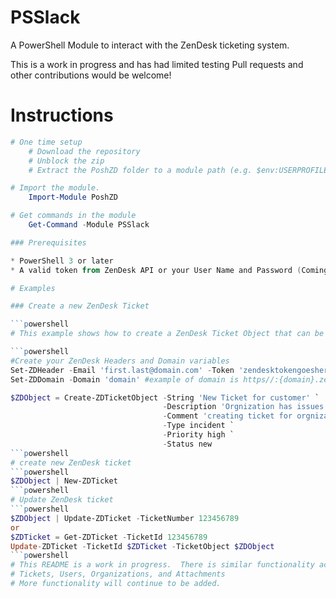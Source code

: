 PSSlack
=============

A PowerShell Module to interact with the ZenDesk ticketing system.

This is a work in progress and has had limited testing 
Pull requests and other contributions would be welcome!

# Instructions

```powershell
# One time setup
    # Download the repository
    # Unblock the zip
    # Extract the PoshZD folder to a module path (e.g. $env:USERPROFILE\Documents\WindowsPowerShell\Modules\)

# Import the module.
    Import-Module PoshZD

# Get commands in the module
    Get-Command -Module PSSlack

### Prerequisites

* PowerShell 3 or later
* A valid token from ZenDesk API or your User Name and Password (Coming Soon)

# Examples

### Create a new ZenDesk Ticket

```powershell
# This example shows how to create a ZenDesk Ticket Object that can be used to create a ZenDesk ticket

```powershell
#Create your ZenDesk Headers and Domain variables
Set-ZDHeader -Email 'first.last@domain.com' -Token 'zendesktokengoeshere'
Set-ZDDomain -Domain 'domain' #example of domain is https//:{domain}.zendesk.com

$ZDObject = Create-ZDTicketObject -String 'New Ticket for customer' `
                                  -Description 'Orgnization has issues with software' `
                                  -Comment 'creating ticket for orgnization because of issues with software' `
                                  -Type incident `
                                  -Priority high `
                                  -Status new
```powershell
# create new ZenDesk ticket
```powershell
$ZDObject | New-ZDTicket
```powershell
# Update ZenDesk ticket
```powershell
$ZDObject | Update-ZDTicket -TicketNumber 123456789
or
$ZDTicket = Get-ZDTicket -TicketId 123456789
Update-ZDTicket -TicketId $ZDTicket -TicketObject $ZDObject
```powershell
# This README is a work in progress.  There is similar functionality across all functions which include 
# Tickets, Users, Organizations, and Attachments
# More functionality will continue to be added.
